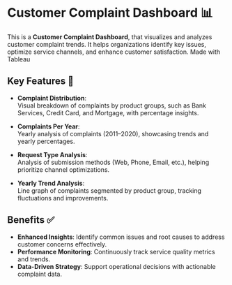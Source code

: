 # Customer Complaint Dashboard 📊

This is a **Customer Complaint Dashboard**, that visualizes and analyzes customer complaint trends. It helps organizations identify key issues, optimize service channels, and enhance customer satisfaction. Made with Tableau

## Key Features 🌟

- **Complaint Distribution**:  
  Visual breakdown of complaints by product groups, such as Bank Services, Credit Card, and Mortgage, with percentage insights.  

- **Complaints Per Year**:  
  Yearly analysis of complaints (2011–2020), showcasing trends and yearly percentages.  

- **Request Type Analysis**:  
  Analysis of submission methods (Web, Phone, Email, etc.), helping prioritize channel optimizations.  

- **Yearly Trend Analysis**:  
  Line graph of complaints segmented by product group, tracking fluctuations and improvements.

## Benefits ✅

- **Enhanced Insights**: Identify common issues and root causes to address customer concerns effectively.  
- **Performance Monitoring**: Continuously track service quality metrics and trends.  
- **Data-Driven Strategy**: Support operational decisions with actionable complaint data.
